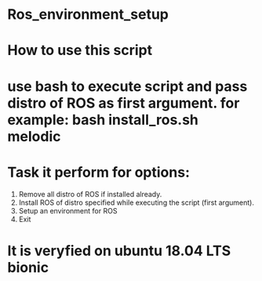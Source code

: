 # Ros_environment_setup

# How to use this script
use bash to execute script and pass distro of ROS as first argument.
for example:
bash install_ros.sh melodic
===============================================================================

# Task it perform for options:
1. Remove all distro of ROS if installed already.
2. Install ROS of distro specified while executing the script (first argument).
3. Setup an environment for ROS
4. Exit

# It is veryfied on ubuntu 18.04 LTS bionic
